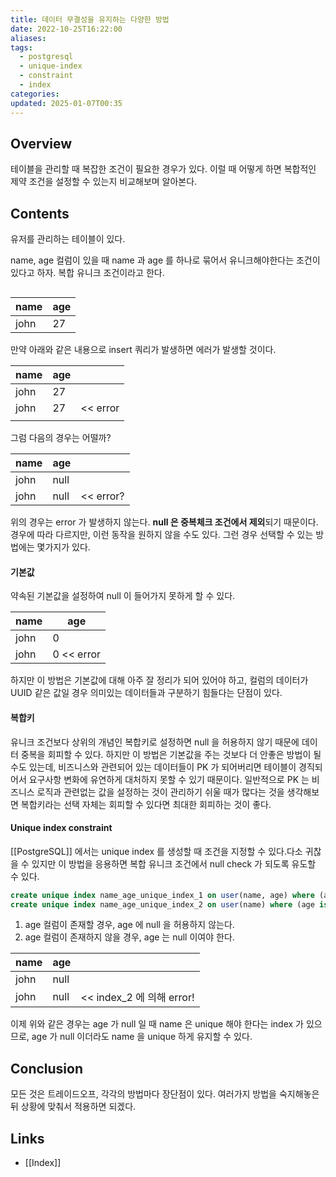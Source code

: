 ```yaml
---
title: 데이터 무결성을 유지하는 다양한 방법
date: 2022-10-25T16:22:00
aliases: 
tags:
  - postgresql
  - unique-index
  - constraint
  - index
categories: 
updated: 2025-01-07T00:35
---
```


## Overview

테이블을 관리할 때 복잡한 조건이 필요한 경우가 있다. 이럴 때 어떻게 하면 복합적인 제약 조건을 설정할 수 있는지 비교해보며 알아본다.

## Contents

유저를 관리하는 테이블이 있다.

name, age 컬럼이 있을 때 name 과 age 를 하나로 묶어서 유니크해야한다는 조건이 있다고 하자. 복합 유니크 조건이라고 한다.

```sql

```

| name | age |
| ---- | --- |
| john | 27  |

만약 아래와 같은 내용으로 insert 쿼리가 발생하면 에러가 발생할 것이다.

| name | age |          |
| ---- | --- | -------- |
| john | 27  |          |
| john | 27  | << error |
|      |     |          |

그럼 다음의 경우는 어떨까?

| name | age  |           |
| ---- | ---- | --------- |
| john | null |           |
| john | null | << error? |

위의 경우는 error 가 발생하지 않는다. **null 은 중복체크 조건에서 제외**되기 때문이다. 경우에 따라 다르지만, 이런 동작을 원하지 않을 수도 있다. 그런 경우 선택할 수 있는 방법에는 몇가지가 있다.

#### 기본값

약속된 기본값을 설정하여 null 이 들어가지 못하게 할 수 있다.

| name | age        |
| ---- | ---------- |
| john | 0          |
| john | 0 << error |

하지만 이 방법은 기본값에 대해 아주 잘 정리가 되어 있어야 하고, 컬럼의 데이터가 UUID 같은 값일 경우 의미있는 데이터들과 구분하기 힘들다는 단점이 있다.

#### 복합키

유니크 조건보다 상위의 개념인 복합키로 설정하면 null 을 허용하지 않기 때문에 데이터 중복을 회피할 수 있다. 하지만 이 방법은 기본값을 주는 것보다 더 안좋은 방법이 될 수도 있는데, 비즈니스와 관련되어 있는 데이터들이 PK 가 되어버리면 테이블이 경직되어서 요구사항 변화에 유연하게 대처하지 못할 수 있기 때문이다. 일반적으로 PK 는 비즈니스 로직과 관련없는 값을 설정하는 것이 관리하기 쉬울 때가 많다는 것을 생각해보면 복합키라는 선택 자체는 회피할 수 있다면 최대한 회피하는 것이 좋다.

#### Unique index constraint

[[PostgreSQL]] 에서는 unique index 를 생성할 때 조건을 지정할 수 있다.다소 귀찮을 수 있지만 이 방법을 응용하면 복합 유니크 조건에서 null check 가 되도록 유도할 수 있다.

```sql
create unique index name_age_unique_index_1 on user(name, age) where (age is not null);
create unique index name_age_unique_index_2 on user(name) where (age is null);
```

1. age 컬럼이 존재할 경우, age 에 null 을 허용하지 않는다.
2. age 컬럼이 존재하지 않을 경우, age 는 null 이여야 한다.

| name | age  |                           |
| ---- | ---- | ------------------------- |
| john | null |                           |
| john | null | << index_2 에 의해 error! |

이제 위와 같은 경우는 age 가 null 일 때 name 은 unique 해야 한다는 index 가 있으므로, age 가 null 이더라도 name 을 unique 하게 유지할 수 있다.
 
## Conclusion

모든 것은 트레이드오프, 각각의 방법마다 장단점이 있다. 여러가지 방법을 숙지해놓은 뒤 상황에 맞춰서 적용하면 되겠다.

## Links

- [[Index]]
